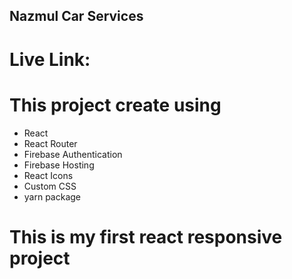 ## Nazmul Car Services

# Live Link:

# This project create using
- React
- React Router
- Firebase Authentication
- Firebase Hosting
- React Icons
- Custom CSS
- yarn package 

# This is my first react responsive project